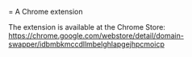 = A Chrome extension

The extension is available at the Chrome Store:
https://chrome.google.com/webstore/detail/domain-swapper/idbmbkmccdllmbelghlapgejhpcmoicp
